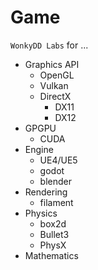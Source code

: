 # Game

`WonkyDD Labs` for ...

- Graphics API
  - OpenGL
  - Vulkan
  - DirectX
    - DX11
    - DX12
- GPGPU
  - CUDA
- Engine
  - UE4/UE5
  - godot
  - blender
- Rendering
  - filament
- Physics
  - box2d
  - Bullet3
  - PhysX
- Mathematics

<br>
